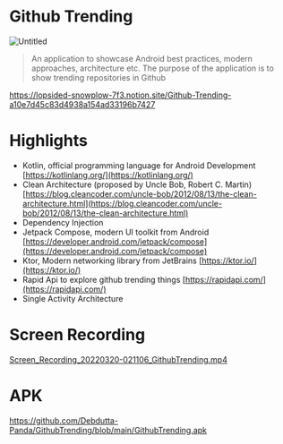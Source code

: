 # Github Trending

![Untitled](https://s3.us-west-2.amazonaws.com/secure.notion-static.com/1a63f628-9a3d-4d0f-8179-be51d48a6014/Untitled.png?X-Amz-Algorithm=AWS4-HMAC-SHA256&X-Amz-Content-Sha256=UNSIGNED-PAYLOAD&X-Amz-Credential=AKIAT73L2G45EIPT3X45%2F20220319%2Fus-west-2%2Fs3%2Faws4_request&X-Amz-Date=20220319T204638Z&X-Amz-Expires=86400&X-Amz-Signature=f5616d18198b4993cc28874bb5bebb84df86ea09e97acc8407b88f3c630fdcf2&X-Amz-SignedHeaders=host&response-content-disposition=filename%20%3D%22Untitled.png%22&x-id=GetObject)

> An application to showcase Android best practices, modern approaches, architecture etc. The purpose of the application is to show trending repositories in Github
> 
https://lopsided-snowplow-7f3.notion.site/Github-Trending-a10e7d45c83d4938a154ad33196b7427
# Highlights

- Kotlin, official programming language for Android Development [https://kotlinlang.org/](https://kotlinlang.org/)
- Clean Architecture (proposed by Uncle Bob, Robert C. Martin)
[https://blog.cleancoder.com/uncle-bob/2012/08/13/the-clean-architecture.html](https://blog.cleancoder.com/uncle-bob/2012/08/13/the-clean-architecture.html)
- Dependency Injection
- Jetpack Compose, modern UI toolkit from Android
[https://developer.android.com/jetpack/compose](https://developer.android.com/jetpack/compose)
- Ktor, Modern networking library from JetBrains
[https://ktor.io/](https://ktor.io/)
- Rapid Api to explore github trending things [https://rapidapi.com/](https://rapidapi.com/)
- Single Activity Architecture

# Screen Recording

[Screen_Recording_20220320-021106_GithubTrending.mp4](https://s3.us-west-2.amazonaws.com/secure.notion-static.com/9214810f-5c6b-4b96-9958-9bef42ae6e1e/Screen_Recording_20220320-021106_GithubTrending.mp4?X-Amz-Algorithm=AWS4-HMAC-SHA256&X-Amz-Content-Sha256=UNSIGNED-PAYLOAD&X-Amz-Credential=AKIAT73L2G45EIPT3X45%2F20220319%2Fus-west-2%2Fs3%2Faws4_request&X-Amz-Date=20220319T204616Z&X-Amz-Expires=86400&X-Amz-Signature=d0e1c840aeb48c7a0f8d028bee5e9f9861c5098b8083e5d447d280cf44d4bbf5&X-Amz-SignedHeaders=host&response-content-disposition=filename%20%3D%22Screen_Recording_20220320-021106_GithubTrending.mp4%22&x-id=GetObject)

# APK

https://github.com/Debdutta-Panda/GithubTrending/blob/main/GithubTrending.apk
